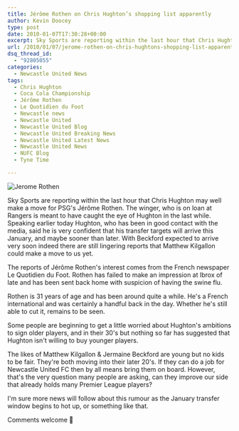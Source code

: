 ```yaml
---
title: Jérôme Rothen on Chris Hughton’s shopping list apparently
author: Kevin Doocey
type: post
date: 2010-01-07T17:30:28+00:00
excerpt: Sky Sports are reporting within the last hour that Chris Hughton may well..
url: /2010/01/07/jerome-rothen-on-chris-hughtons-shopping-list-apparently/
dsq_thread_id:
  - "92805055"
categories:
  - Newcastle United News
tags:
  - Chris Hughton
  - Coca Cola Championship
  - Jérôme Rothen
  - Le Quotidien du Foot
  - Newcastle news
  - Newcastle United
  - Newcastle United Blog
  - Newcastle United Breaking News
  - Newcastle United Latest News
  - Newcastle United News
  - NUFC Blog
  - Tyne Time

---
```

![Jerome Rothen](https://cache.20minutes.fr/img/photos/afp/2008-01/2008-01-26/article_CPS.HZT73.260108113138.photo00.photo.default-512x301.jpg)

Sky Sports are reporting within the last hour that Chris Hughton may well make a move for PSG's Jérôme Rothen. The winger, who is on loan at Rangers is meant to have caught the eye of Hughton in the last while. Speaking earlier today Hughton, who has been in good contact with the media, said he is very confident that his transfer targets will arrive this January, and maybe  sooner than later. With Beckford expected to arrive very soon indeed there are still lingering reports that Matthew Kilgallon could make a move to us yet.

The reports of Jérôme Rothen's interest comes from the French newspaper Le Quotidien du Foot. Rothen has failed to make an impression at Ibrox of late and has been sent back home with suspicion of having the swine flu.

Rothen is 31 years of age and has been around quite a while. He's a French international and was certainly a handful back in the day. Whether he's still able to cut it, remains to be seen.

Some people are beginning to get a little worried about Hughton's ambitions to sign older players, and in their 30's but nothing so far has suggested that Hughton isn't willing to buy younger players.

The likes of Matthew Kilgallon & Jermaine Beckford are young but no kids to be fair. They're both moving into their later 20's. If they can do a job for Newcastle United FC then by all means bring them on board. However, that's the very question many people are asking, can they improve our side that already holds many Premier League players?

I'm sure more news will follow about this rumour as the January transfer window begins to hot up, or something like that.

Comments welcome 🙂
